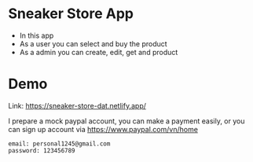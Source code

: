 # Sneaker Store App

- In this app
- As a user you can select and buy the product
- As a admin you can create, edit, get and product

# Demo

Link: https://sneaker-store-dat.netlify.app/

I prepare a mock paypal account, you can make a payment easily, or you can sign up account via https://www.paypal.com/vn/home

```
email: personal1245@gmail.com
password: 123456789
```
